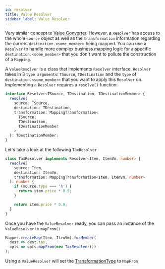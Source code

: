 ```yaml
---
id: resolver
title: Value Resolver
sidebar_label: Value Resolver
---
```


Very similar concept to [Value Converter](converter). However, a `Resolver` has access to the whole `source` object as well as the `transformation` information regarding the current `destination.<some_member>` being mapped. You can use a `Resolver` to handle more complex business mapping logic for a specific `destination.<some_member>` that you don't want to pollute the construction of a `Mapping`.

A `ValueResolver` is a class that implements `Resolver` interface. `Resolver` takes in 3 `type arguments`: `TSource`, `TDestination` and the `type` of `destination.<some_member>` that you want to apply this `Resolver` on.
Implementing a `Resolver` requires a `resolve()` function.

```typescript
interface Resolver<TSource, TDestination, TDestinationMember> {
  resolve(
    source: TSource,
    destination: TDestination,
    transformation: MappingTransformation<
      TSource,
      TDestination,
      TDestinationMember
    >
  ): TDestinationMember;
}
```

Let's take a look at the following `TaxResolver`

```typescript
class TaxResolver implements Resolver<Item, ItemVm, number> {
  resolve(
    source: Item,
    destination: ItemVm,
    transformation: MappingTransformation<Item, ItemVm, number>
  ): number {
    if (source.type === 'A') {
      return item.price * 0.5;
    }

    return item.price * 0.9;
  }
}
```

Once you have the `ValueResolver` ready, you can pass an instance of the `ValueResolver` to `mapFrom()`

```typescript
Mapper.createMap(Item, ItemVm).forMember(
  dest => dest.tax,
  opts => opts.mapFrom(new TaxResolver())
);
```

Using a `ValueResolver` will set the [TransformationType](../../../guides/basic-concept.md#mappingtransformation) to `MapFrom`
